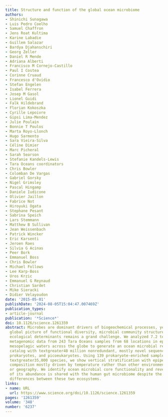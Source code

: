 ```yaml
---
title: Structure and function of the global ocean microbiome
authors:
- Shinichi Sunagawa
- Luis Pedro Coelho
- Samuel Chaffron
- Jens Roat Kultima
- Karine Labadie
- Guillem Salazar
- Bardya Djahanschiri
- Georg Zeller
- Daniel R Mende
- Adriana Alberti
- Francisco M Cornejo-Castillo
- Paul I Costea
- Corinne Cruaud
- Francesco d'Ovidio
- Stefan Engelen
- Isabel Ferrera
- Josep M Gasol
- Lionel Guidi
- Falk Hildebrand
- Florian Kokoszka
- Cyrille Lepoivre
- Gipsi Lima-Mendez
- Julie Poulain
- Bonnie T Poulos
- Marta Royo-Llonch
- Hugo Sarmento
- Sara Vieira-Silva
- Céline Dimier
- Marc Picheral
- Sarah Searson
- Stefanie Kandels-Lewis
- Tara Oceans coordinators
- Chris Bowler
- Colomban De Vargas
- Gabriel Gorsky
- Nigel Grimsley
- Pascal Hingamp
- Daniele Iudicone
- Olivier Jaillon
- Fabrice Not
- Hiroyuki Ogata
- Stephane Pesant
- Sabrina Speich
- Lars Stemmann
- Matthew B Sullivan
- Jean Weissenbach
- Patrick Wincker
- Eric Karsenti
- Jeroen Raes
- Silvia G Acinas
- Peer Bork
- Emmanuel Boss
- Chris Bowler
- Michael Follows
- Lee Karp-Boss
- Uros Krzic
- Emmanuel G Reynaud
- Christian Sardet
- Mike Sieracki
- Didier Velayoudon
date: '2015-05-01'
publishDate: '2024-08-05T15:04:47.007469Z'
publication_types:
- article-journal
publication: '*Science*'
doi: 10.1126/science.1261359
abstract: Microbes are dominant drivers of biogeochemical processes, yet drawing a
  global picture of functional diversity, microbial community structure, and their
  ecological determinants remains a grand challenge. We analyzed 7.2 terabases of
  metagenomic data from 243 Tara Oceans samples from 68 locations in epipelagic and
  mesopelagic waters across the globe to generate an ocean microbial reference gene
  catalog with textgreater40 million nonredundant, mostly novel sequences from viruses,
  prokaryotes, and picoeukaryotes. Using 139 prokaryote-enriched samples, containing
  textgreater35,000 species, we show vertical stratification with epipelagic community
  composition mostly driven by temperature rather than other environmental factors
  or geography. We identify ocean microbial core functionality and reveal that textgreater73%
  of its abundance is shared with the human gut microbiome despite the physicochemical
  differences between these two ecosystems.
links:
- name: URL
  url: https://www.science.org/doi/10.1126/science.1261359
pages: '1261359'
volume: '348'
number: '6237'
---
```

